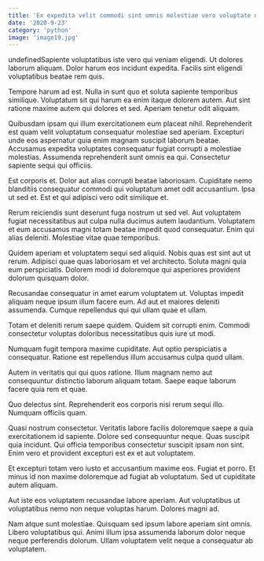 ```yaml
---
title: 'Ex expedita velit commodi sint omnis molestiae vero voluptate numquam.'
date: '2020-9-23'
category: 'python'
image: 'image19.jpg'
---
```


undefinedSapiente voluptatibus iste vero qui veniam eligendi. Ut dolores laborum aliquam. Dolor harum eos incidunt expedita. Facilis sint eligendi voluptatibus beatae rem quis.
 Tempore harum ad est. Nulla in sunt quo et soluta sapiente temporibus similique. Voluptatum sit qui harum ea enim itaque dolorem autem. Aut sint ratione maxime autem qui dolores et sed. Aperiam tenetur odit aliquam.
 Quibusdam ipsam qui illum exercitationem eum placeat nihil. Reprehenderit est quam velit voluptatum consequatur molestiae sed aperiam. Excepturi unde eos aspernatur quia enim magnam suscipit laborum beatae. Accusamus expedita voluptates consequatur fugiat corrupti a molestiae molestias. Assumenda reprehenderit sunt omnis ea qui. Consectetur sapiente sequi qui officiis.

Est corporis et. Dolor aut alias corrupti beatae laboriosam. Cupiditate nemo blanditiis consequatur commodi qui voluptatum amet odit accusantium. Ipsa ut sed et. Est et qui adipisci vero odit similique et.
 Rerum reiciendis sunt deserunt fuga nostrum ut sed vel. Aut voluptatem fugiat necessitatibus aut culpa nulla ducimus autem laudantium. Voluptatem et eum accusamus magni totam beatae impedit quod consequatur. Enim qui alias deleniti. Molestiae vitae quae temporibus.
 Quidem aperiam et voluptatem sequi sed aliquid. Nobis quas est sint aut ut rerum. Adipisci quae quas laboriosam et vel architecto. Soluta magni quia eum perspiciatis. Dolorem modi id doloremque qui asperiores provident dolorum quisquam dolor.

Recusandae consequatur in amet earum voluptatem ut. Voluptas impedit aliquam neque ipsum illum facere eum. Ad aut et maiores deleniti assumenda. Cumque repellendus qui qui ullam quae et ullam.
 Totam et deleniti rerum saepe quidem. Quidem sit corrupti enim. Commodi consectetur voluptas doloribus necessitatibus quis iure ut modi.
 Numquam fugit tempora maxime cupiditate. Aut optio perspiciatis a consequatur. Ratione est repellendus illum accusamus culpa quod ullam.

Autem in veritatis qui qui quos ratione. Illum magnam nemo aut consequuntur distinctio laborum aliquam totam. Saepe eaque laborum facere quia rem et quae.
 Quo delectus sint. Reprehenderit eos corporis nisi rerum sequi illo. Numquam officiis quam.
 Quasi nostrum consectetur. Veritatis labore facilis doloremque saepe a quia exercitationem id sapiente. Dolore sed consequuntur neque. Quas suscipit quia incidunt. Qui officia temporibus consectetur suscipit ipsam non sint. Enim vero et provident excepturi est ex et aut voluptatem.

Et excepturi totam vero iusto et accusantium maxime eos. Fugiat et porro. Et minus id non maxime doloremque ad fugiat ab voluptatum. Sed ut cupiditate autem aliquam.
 Aut iste eos voluptatem recusandae labore aperiam. Aut voluptatibus ut voluptatibus nemo non neque voluptas harum. Dolores magni ad.
 Nam atque sunt molestiae. Quisquam sed ipsum labore aperiam sint omnis. Libero voluptatibus qui. Animi illum ipsa assumenda laborum dolor neque neque perferendis dolorum. Ullam voluptatem velit neque a consequatur ab voluptatem.


